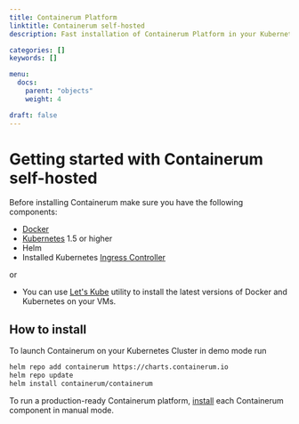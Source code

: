 ```yaml
---
title: Containerum Platform
linktitle: Containerum self-hosted
description: Fast installation of Containerum Platform in your Kubernetes cluster.

categories: []
keywords: []

menu:
  docs:
    parent: "objects"
    weight: 4

draft: false
---
```


# Getting started with Containerum self-hosted
Before installing Containerum make sure you have the following components:

- [Docker](/kubernetes/prerequisites)
- [Kubernetes](/kubernetes/) 1.5 or higher
- Helm
- Installed Kubernetes [Ingress Controller](https://github.com/kubernetes/ingress-nginx)

or

- You can use [Let's Kube](https://github.com/containerum/letskube) utility to install the latest versions of Docker and Kubernetes on your VMs.

## How to install

To launch Containerum on your Kubernetes Cluster in demo mode run

```bash
helm repo add containerum https://charts.containerum.io
helm repo update
helm install containerum/containerum
```

To run a production-ready Containerum platform, [install](/platform/components) each Containerum component in manual mode.
